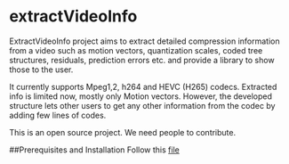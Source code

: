 # extractVideoInfo
ExtractVideoInfo project aims to extract detailed compression information from a video such as motion vectors, quantization scales, coded tree structures, residuals, prediction errors etc. and provide a library to show those to the user. 

It currently supports Mpeg1,2, h264 and HEVC (H265) codecs. Extracted info is limited now, mostly only Motion vectors. However, the developed structure lets other users to get any other information from the codec by adding few lines of codes.

This is an open source project. We need people to contribute.

##Prerequisites and Installation
Follow this [file](https://docs.google.com/document/d/1JhjbeEjnyoMA81fCONBkKB67RoKaeoZ4VYfdGhpFM44/edit?usp=sharing)

